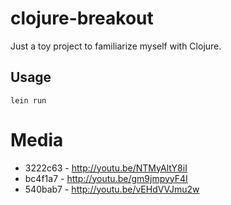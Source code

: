 # clojure-breakout

Just a toy project to familiarize myself with Clojure.

## Usage

	lein run

# Media

* 3222c63 - http://youtu.be/NTMyAltY8iI
* bc4f1a7 - http://youtu.be/gm9jmpyyF4I
* 540bab7 - http://youtu.be/vEHdVVJmu2w

